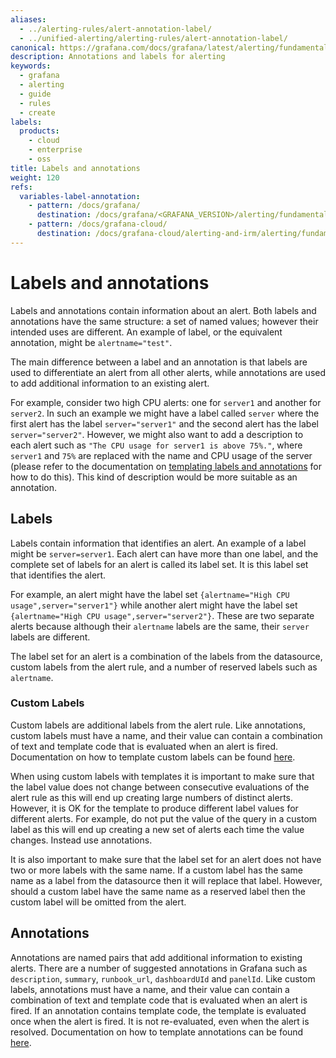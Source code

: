 ```yaml
---
aliases:
  - ../alerting-rules/alert-annotation-label/
  - ../unified-alerting/alerting-rules/alert-annotation-label/
canonical: https://grafana.com/docs/grafana/latest/alerting/fundamentals/annotation-label/
description: Annotations and labels for alerting
keywords:
  - grafana
  - alerting
  - guide
  - rules
  - create
labels:
  products:
    - cloud
    - enterprise
    - oss
title: Labels and annotations
weight: 120
refs:
  variables-label-annotation:
    - pattern: /docs/grafana/
      destination: /docs/grafana/<GRAFANA_VERSION>/alerting/fundamentals/annotation-label/variables-label-annotation/
    - pattern: /docs/grafana-cloud/
      destination: /docs/grafana-cloud/alerting-and-irm/alerting/fundamentals/annotation-label/variables-label-annotation/
---
```


# Labels and annotations

Labels and annotations contain information about an alert. Both labels and annotations have the same structure: a set of named values; however their intended uses are different. An example of label, or the equivalent annotation, might be `alertname="test"`.

The main difference between a label and an annotation is that labels are used to differentiate an alert from all other alerts, while annotations are used to add additional information to an existing alert.

For example, consider two high CPU alerts: one for `server1` and another for `server2`. In such an example we might have a label called `server` where the first alert has the label `server="server1"` and the second alert has the label `server="server2"`. However, we might also want to add a description to each alert such as `"The CPU usage for server1 is above 75%."`, where `server1` and `75%` are replaced with the name and CPU usage of the server (please refer to the documentation on [templating labels and annotations](ref:variables-label-annotation) for how to do this). This kind of description would be more suitable as an annotation.

## Labels

Labels contain information that identifies an alert. An example of a label might be `server=server1`. Each alert can have more than one label, and the complete set of labels for an alert is called its label set. It is this label set that identifies the alert.

For example, an alert might have the label set `{alertname="High CPU usage",server="server1"}` while another alert might have the label set `{alertname="High CPU usage",server="server2"}`. These are two separate alerts because although their `alertname` labels are the same, their `server` labels are different.

The label set for an alert is a combination of the labels from the datasource, custom labels from the alert rule, and a number of reserved labels such as `alertname`.

### Custom Labels

Custom labels are additional labels from the alert rule. Like annotations, custom labels must have a name, and their value can contain a combination of text and template code that is evaluated when an alert is fired. Documentation on how to template custom labels can be found [here](ref:variables-label-annotation).

When using custom labels with templates it is important to make sure that the label value does not change between consecutive evaluations of the alert rule as this will end up creating large numbers of distinct alerts. However, it is OK for the template to produce different label values for different alerts. For example, do not put the value of the query in a custom label as this will end up creating a new set of alerts each time the value changes. Instead use annotations.

It is also important to make sure that the label set for an alert does not have two or more labels with the same name. If a custom label has the same name as a label from the datasource then it will replace that label. However, should a custom label have the same name as a reserved label then the custom label will be omitted from the alert.

## Annotations

Annotations are named pairs that add additional information to existing alerts. There are a number of suggested annotations in Grafana such as `description`, `summary`, `runbook_url`, `dashboardUId` and `panelId`. Like custom labels, annotations must have a name, and their value can contain a combination of text and template code that is evaluated when an alert is fired. If an annotation contains template code, the template is evaluated once when the alert is fired. It is not re-evaluated, even when the alert is resolved. Documentation on how to template annotations can be found [here](ref:variables-label-annotation).

